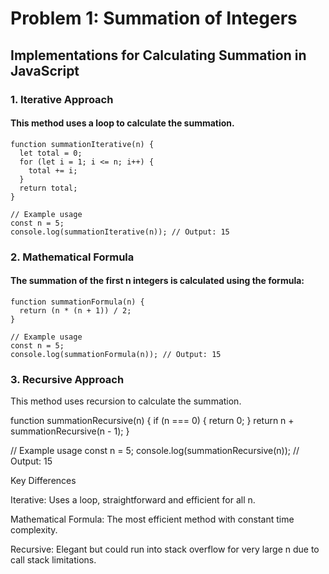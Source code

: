 # Problem 1: Summation of Integers

## Implementations for Calculating Summation in JavaScript

### 1. Iterative Approach

#### This method uses a loop to calculate the summation.

```
function summationIterative(n) {
  let total = 0;
  for (let i = 1; i <= n; i++) {
    total += i;
  }
  return total;
}

// Example usage
const n = 5;
console.log(summationIterative(n)); // Output: 15
```

### 2. Mathematical Formula

#### The summation of the first n integers is calculated using the formula:

```
function summationFormula(n) {
  return (n * (n + 1)) / 2;
}

// Example usage
const n = 5;
console.log(summationFormula(n)); // Output: 15
```

### 3. Recursive Approach

This method uses recursion to calculate the summation.

function summationRecursive(n) {
if (n === 0) {
return 0;
}
return n + summationRecursive(n - 1);
}

// Example usage
const n = 5;
console.log(summationRecursive(n)); // Output: 15

Key Differences

Iterative: Uses a loop, straightforward and efficient for all n.

Mathematical Formula: The most efficient method with constant time complexity.

Recursive: Elegant but could run into stack overflow for very large n due to call stack limitations.
